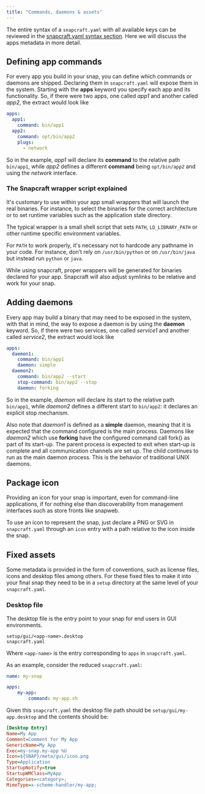 ```yaml
---
title: "Commands, daemons & assets"
---
```



The entire syntax of a `snapcraft.yaml` with all available keys can be
reviewed in the [snapcraft.yaml syntax section](/docs/build-snaps/syntax). Here we will
discuss the apps metadata in more detail.

## Defining app commands

For every app you build in your snap, you can define which commands or
daemons are shipped. Declaring them in `snapcraft.yaml` will expose them in
the system. Starting with the **apps** keyword you specify each app and its
functionality. So, if there were two apps, one called *app1* and another
called *app2*, the extract would look like

```yaml
apps:
  app1:
    command: bin/app1
  app2:
    command: opt/bin/app2
    plugs:
      - network
```

So in the example, *app1* will declare its **command** to the relative path
`bin/app1`, while *app2* defines a
different **command** being `opt/bin/app2` and using the *network*
interface.


### The Snapcraft wrapper script explained

It's customary to use within your app small wrappers that will launch the
real binaries. For instance, to select the binaries for the correct
architecture or to set runtime variables such as the application state
directory.

The typical wrapper is a small shell script that sets `PATH`,
`LD_LIBRARY_PATH` or other runtime specific environment variables.

For `PATH` to work properly, it's necessary not to hardcode any pathname in
your code. For instance, don’t rely on `/usr/bin/python` or on
`/usr/bin/java` but instead run `python` or `java`.

While using snapcraft, proper wrappers will be generated for binaries
declared for your app. Snapcraft will also adjust symlinks to be relative
and work for your snap.


## Adding daemons

Every app may build a binary that may need to be exposed in the system, with
that in mind, the way to expose a daemon is by using the **daemon**
keyword. So, if there were two services, one called *service1* and another
called *service2*, the extract would look like

```yaml
apps:
  daemon1:
    command: bin/app1
    daemon: simple
  daemon2:
    command: bin/app2 --start
    stop-command: bin/app2 --stop
    daemon: forking
```

So in the example, *daemon* will declare its start to the relative path
`bin/app1`, while *daemon2* defines a different start to `bin/app2`: it
declares an explicit stop mechanism.

Also note that *daemon1* is defined as a **simple** daemon, meaning that it
is expected that the command configured is the main process. Daemons like
*daemon2* which use **forking** have the configured command call fork() as
part of its start-up. The parent process is expected to exit when start-up is
complete and all communication channels are set up. The child continues to
run as the main daemon process. This is the behavior of traditional UNIX
daemons.

## Package icon

Providing an icon for your snap is important, even for command-line
applications, if for nothing else than discoverability from management
interfaces such as store fronts like snapweb.

To use an icon to represent the snap, just declare a PNG or SVG in
`snapcraft.yaml` through an `icon` entry with a path relative
to the icon inside the snap.

## Fixed assets

Some metadata is provided in the form of conventions, such as license files,
icons and desktop files among others. For these fixed files to make it into
your final snap they need to be in a `setup` directory at the same level of
your `snapcraft.yaml`.

### Desktop file

The desktop file is the entry point to your snap for end users in GUI
environments.

    setup/gui/<app-name>.desktop
    snapcraft.yaml

Where `<app-name>` is the entry corresponding to `apps` in `snapcraft.yaml`.

As an example, consider the reduced `snapcraft.yaml`:

```yaml
name: my-snap

apps:
    my-app:
        command: my-app.sh
```

Given this `snapcraft.yaml` the desktop file path should be
`setup/gui/my-app.desktop` and the contents should be:

```ini
[Desktop Entry]
Name=My App
Comment=Comment for My App
GenericName=My App
Exec=my-snap.my-app %U
Icon=${SNAP}/meta/gui/icon.png
Type=Application
StartupNotify=true
StartupWMClass=MyApp
Categories=<category>;
MimeType=x-scheme-handler/my-app;
```
